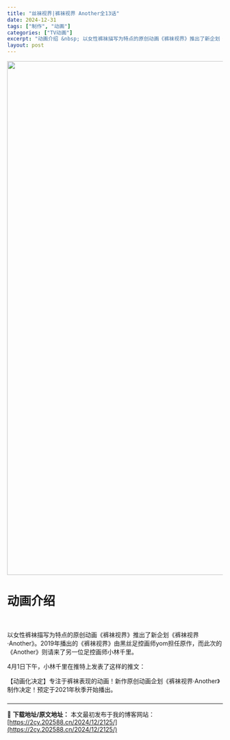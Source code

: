 ```yaml
---
title: "丝袜视界|裤袜视界 Another全13话"
date: 2024-12-31
tags: ["制作", "动画"]
categories: ["TV动画"]
excerpt: "动画介绍 &nbsp; 以女性裤袜描写为特点的原创动画《裤袜视界》推出了新企划《裤袜视界·Another》。2019年播出的《裤袜视界》由黑丝足控画师yom担任原作，而此次的《Another》则请来了另一位足控画师小林千里。 4月1日下午，小林千里在推特上发表了这样的推文： 【动画化决定】专注于裤袜&hellip;"
layout: post
---
```


<img class="aligncenter size-full wp-image-2377" src="https://2cy.202588.cn/wp-content/uploads/2024/12/2024123109344454.webp" alt="" width="857" height="1200" />
<h1 style="white-space: normal; text-align: left;">动画介绍</h1>
&nbsp;

以女性裤袜描写为特点的原创动画《裤袜视界》推出了新企划《裤袜视界·Another》。2019年播出的《裤袜视界》由黑丝足控画师yom担任原作，而此次的《Another》则请来了另一位足控画师小林千里。

4月1日下午，小林千里在推特上发表了这样的推文：

【动画化决定】专注于裤袜表现的动画！新作原创动画企划《裤袜视界·Another》制作决定！预定于2021年秋季开始播出。
<h3 style="white-space: normal; text-align: left;"></h3>

---
📖 **下载地址/原文地址：** 本文最初发布于我的博客网站：[https://2cy.202588.cn/2024/12/2125/](https://2cy.202588.cn/2024/12/2125/)
